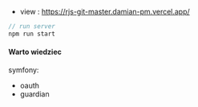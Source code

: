 * view : https://rjs-git-master.damian-pm.vercel.app/

```js
// run server
npm run start
```

#### Warto wiedziec
symfony:
 * oauth
 * guardian
 
